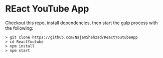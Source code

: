 # REact YouTube App

Checkout this repo, install dependencies, then start the gulp process with the following:

```
> git clone https://github.com/NajamShehzad/ReactYoutubeApp
> cd ReactYoutube
> npm install
> npm start
```
